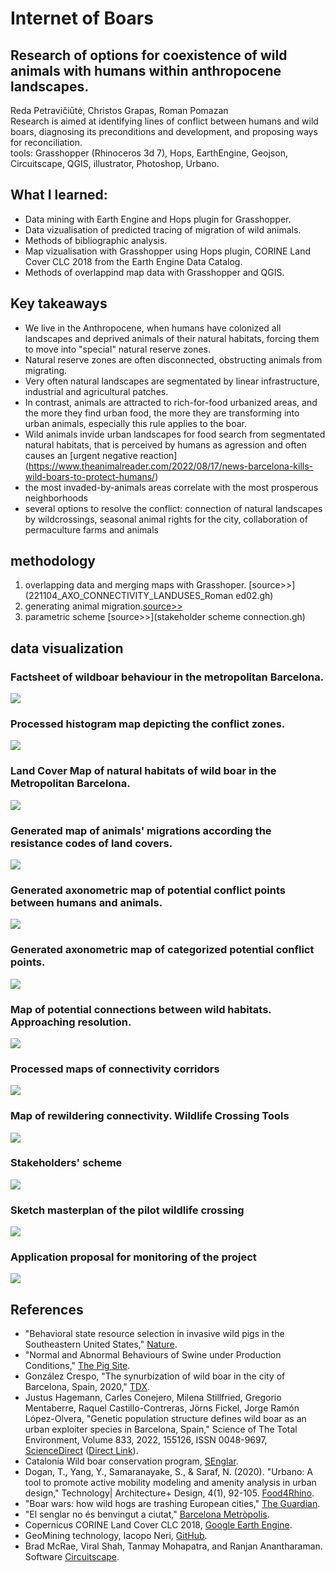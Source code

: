 # Internet of Boars
## Research of options for coexistence of wild animals with humans within anthropocene landscapes. </br>
Reda Petravičiūtė, Christos Grapas, Roman Pomazan</br>
Research is aimed at identifying lines of conflict between humans and wild boars, diagnosing its preconditions and development, and proposing ways for reconciliation. </br>
tools: Grasshopper (Rhinoceros 3d 7), Hops, EarthEngine, Geojson, Circuitscape, QGIS, illustrator, Photoshop, Urbano.
## What I learned: 
- Data mining with Earth Engine and Hops plugin for Grasshopper.
- Data vizualisation of predicted tracing of migration of wild animals.
- Methods of bibliographic analysis.
- Map vizualisation with Grasshopper using Hops plugin, CORINE Land Cover CLC 2018 from the Earth Engine Data Catalog.
- Methods of overlappind map data with Grasshopper and QGIS.
## Key takeaways
- We live in the Anthropocene, when humans have colonized all landscapes and deprived animals of their natural habitats, forcing them to move into "special" natural reserve zones.
- Natural reserve zones are often disconnected, obstructing animals from migrating.
- Very often natural landscapes are segmentated by linear infrastructure, industrial and agricultural patches.
- In contrast, animals are attracted to rich-for-food urbanized areas, and the more they find urban food, the more they are transforming into urban animals, especially this rule applies to the boar.
- Wild animals invide urban landscapes for food search from segmentated natural habitats, that is perceived by humans as agression and often causes an [urgent negative reaction] (https://www.theanimalreader.com/2022/08/17/news-barcelona-kills-wild-boars-to-protect-humans/)
- the most invaded-by-animals areas correlate with the most prosperous neighborhoods
- several options to resolve the conflict: connection of natural landscapes by wildcrossings, seasonal animal rights for the city, collaboration of permaculture farms and animals
  
## methodology
1. overlapping data and merging maps with Grasshoper. [source>>](221104_AXO_CONNECTIVITY_LANDUSES_Roman ed02.gh)
2. generating animal migration.[source>>](221024_Barcelona_Resistance_3D.gh)
3. parametric scheme [source>>](stakeholder scheme connection.gh)
   
## data visualization
### Factsheet of wildboar behaviour in the metropolitan Barcelona.
![](IoB-02.png)
### Processed histogram map depicting the conflict zones.
![](IoB-01.png)
### Land Cover Map of natural habitats of wild boar in the Metropolitan Barcelona.
![](IoB-15.png)
### Generated map of animals' migrations according the resistance codes of land covers.
![](IoB-18.png)
### Generated axonometric map of potential conflict points between humans and animals.
![](IoB-24.png)
### Generated axonometric map of categorized potential conflict points.
![](IoB-26.png)
### Map of potential connections between wild habitats. Approaching resolution.
![](IoB-32.png)
### Processed maps of connectivity corridors
![](IoB-36.png)
### Map of rewildering connectivity. Wildlife Crossing Tools
![](IoB-50.png)
### Stakeholders' scheme
![](stakeholders_scheme_cum.jpg)
### Sketch masterplan of the pilot wildlife crossing
![](IoB-51.png)
### Application proposal for monitoring of the project
![](IoB-53.png)

##  References
- "Behavioral state resource selection in invasive wild pigs in the Southeastern United States," [Nature](https://www.nature.com/articles/s41598-021-86363-3#Tab2).
- "Normal and Abnormal Behaviours of Swine under Production Conditions," [The Pig Site](https://www.thepigsite.com/articles/normal-and-abnormal-behaviours-of-swine-under-production-conditions).
- González Crespo, "The synurbization of wild boar in the city of Barcelona, Spain, 2020," [TDX](https://www.tdx.cat/handle/10803/671607#page=1).
- Justus Hagemann, Carles Conejero, Milena Stillfried, Gregorio Mentaberre, Raquel Castillo-Contreras, Jörns Fickel, Jorge Ramón López-Olvera, "Genetic population structure defines wild boar as an urban exploiter species in Barcelona, Spain," Science of The Total Environment, Volume 833, 2022, 155126, ISSN 0048-9697, [ScienceDirect](https://doi.org/10.1016/j.scitotenv.2022.155126) ([Direct Link](https://www.sciencedirect.com/science/article/pii/S0048969722022197)).
- Catalonia Wild boar conservation program, [SEnglar](https://senglar.cat/programa-de-seguiment/).
- Dogan, T., Yang, Y., Samaranayake, S., & Saraf, N. (2020). "Urbano: A tool to promote active mobility modeling and amenity analysis in urban design," Technology| Architecture+ Design, 4(1), 92-105. [Food4Rhino](https://www.food4rhino.com/en/app/urbano#downloads_list).
- "Boar wars: how wild hogs are trashing European cities," [The Guardian](https://www.theguardian.com/world/2019/jul/30/boar-wars-how-wild-hogs-are-trashing-european-cities).
- "El senglar no és benvingut a ciutat," [Barcelona Metròpolis](https://www.barcelona.cat/bcnmetropolis/2007-2017/en/dossier/el-senglar-no-es-benvingut-a-ciutat/).
- Copernicus CORINE Land Cover CLC 2018, [Google Earth Engine](https://developers.google.com/earth-engine/datasets/catalog/COPERNICUS_CORINE_V20_100m).
- GeoMining technology, Iacopo Neri, [GitHub](https://github.com/neriiacopo/GeoMining-EE-Hops).
- Brad McRae, Viral Shah, Tanmay Mohapatra, and Ranjan Anantharaman. Software [Circuitscape](https://circuitscape.org/).
